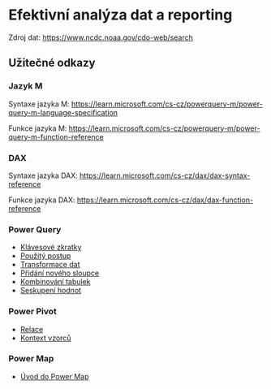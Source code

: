 # Efektivní analýza dat a reporting




Zdroj dat: https://www.ncdc.noaa.gov/cdo-web/search


## Užitečné odkazy

### Jazyk M
Syntaxe jazyka M: https://learn.microsoft.com/cs-cz/powerquery-m/power-query-m-language-specification

Funkce jazyka M: https://learn.microsoft.com/cs-cz/powerquery-m/power-query-m-function-reference


### DAX
Syntaxe jazyka DAX: https://learn.microsoft.com/cs-cz/dax/dax-syntax-reference

Funkce jazyka DAX: https://learn.microsoft.com/cs-cz/dax/dax-function-reference



### Power Query
- [Klávesové zkratky](https://learn.microsoft.com/cs-cz/power-query/keyboard-shortcuts)
- [Použitý postup](https://learn.microsoft.com/cs-cz/power-query/applied-steps)
- [Transformace dat](https://learn.microsoft.com/cs-cz/training/modules/clean-data-power-bi/2-shape-data)
- [Přidání nového sloupce](https://support.microsoft.com/cs-cz/office/p%C5%99id%C3%A1n%C3%AD-vlastn%C3%ADho-sloupce-power-query-2dbb579a-915b-4ebd-b622-8e7f3d1d61a6)
- [Kombinování tabulek](https://learn.microsoft.com/cs-cz/training/modules/clean-data-power-bi/5-combine-tables)
- [Seskupení hodnot](https://support.microsoft.com/cs-cz/office/seskupen%C3%AD-%C5%99%C3%A1dk%C5%AF-dat-power-query-e1b9e916-6fcc-40bf-a6e8-ef928240adf1)


### Power Pivot

- [Relace](https://learn.microsoft.com/cs-cz/power-bi/transform-model/desktop-create-and-manage-relationships)
- [Kontext vzorců](https://support.microsoft.com/cs-cz/office/kontext-ve-vzorc%C3%ADch-jazyka-dax-2728fae0-8309-45b6-9d32-1d600440a7ad)

### Power Map
- [Úvod do Power Map](https://support.microsoft.com/cs-cz/office/za%C4%8D%C3%ADn%C3%A1me-s-power-mapem-88a28df6-8258-40aa-b5cc-577873fb0f4a)

